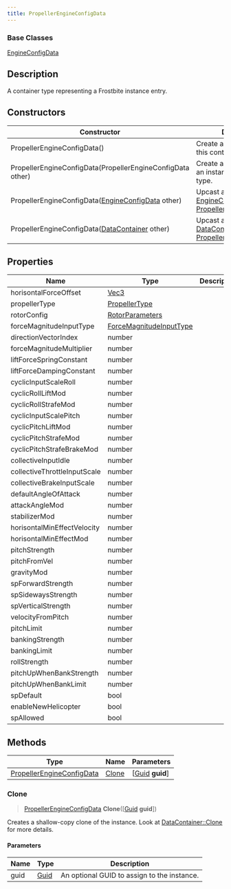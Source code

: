 ```yaml
---
title: PropellerEngineConfigData
---
```

### Base Classes

[EngineConfigData](EngineConfigData)

## Description

A container type representing a Frostbite instance entry.

## Constructors

| Constructor                                                                          | Description                                                                                                                               |
| ------------------------------------------------------------------------------------ | ----------------------------------------------------------------------------------------------------------------------------------------- |
| PropellerEngineConfigData()                                                          | Create a new instance of this container type.                                                                                             |
| PropellerEngineConfigData(PropellerEngineConfigData other)                           | Create a reference copy of an instance of the same type.                                                                                  |
| PropellerEngineConfigData([EngineConfigData](EngineConfigData) other)                | Upcast an instance of type [EngineConfigData](EngineConfigData) to [PropellerEngineConfigData](PropellerEngineConfigData).                |
| PropellerEngineConfigData([DataContainer](/vext/ref/shared/class/datacontainer) other) | Upcast an instance of type [DataContainer](/vext/ref/shared/class/datacontainer) to [PropellerEngineConfigData](PropellerEngineConfigData). |

## Properties

| Name                         | Type                                               | Description |
| ---------------------------- | -------------------------------------------------- | ----------- |
| horisontalForceOffset        | [Vec3](/vext/ref/shared/class/Vec3)                  |             |
| propellerType                | [PropellerType](PropellerType)                     |             |
| rotorConfig                  | [RotorParameters](RotorParameters)                 |             |
| forceMagnitudeInputType      | [ForceMagnitudeInputType](ForceMagnitudeInputType) |             |
| directionVectorIndex         | number                                             |             |
| forceMagnitudeMultiplier     | number                                             |             |
| liftForceSpringConstant      | number                                             |             |
| liftForceDampingConstant     | number                                             |             |
| cyclicInputScaleRoll         | number                                             |             |
| cyclicRollLiftMod            | number                                             |             |
| cyclicRollStrafeMod          | number                                             |             |
| cyclicInputScalePitch        | number                                             |             |
| cyclicPitchLiftMod           | number                                             |             |
| cyclicPitchStrafeMod         | number                                             |             |
| cyclicPitchStrafeBrakeMod    | number                                             |             |
| collectiveInputIdle          | number                                             |             |
| collectiveThrottleInputScale | number                                             |             |
| collectiveBrakeInputScale    | number                                             |             |
| defaultAngleOfAttack         | number                                             |             |
| attackAngleMod               | number                                             |             |
| stabilizerMod                | number                                             |             |
| horisontalMinEffectVelocity  | number                                             |             |
| horisontalMinEffectMod       | number                                             |             |
| pitchStrength                | number                                             |             |
| pitchFromVel                 | number                                             |             |
| gravityMod                   | number                                             |             |
| spForwardStrength            | number                                             |             |
| spSidewaysStrength           | number                                             |             |
| spVerticalStrength           | number                                             |             |
| velocityFromPitch            | number                                             |             |
| pitchLimit                   | number                                             |             |
| bankingStrength              | number                                             |             |
| bankingLimit                 | number                                             |             |
| rollStrength                 | number                                             |             |
| pitchUpWhenBankStrength      | number                                             |             |
| pitchUpWhenBankLimit         | number                                             |             |
| spDefault                    | bool                                               |             |
| enableNewHelicopter          | bool                                               |             |
| spAllowed                    | bool                                               |             |

## Methods

| Type                                                   | Name            | Parameters                                     |
| ------------------------------------------------------ | --------------- | ---------------------------------------------- |
| [PropellerEngineConfigData](PropellerEngineConfigData) | [Clone](#clone) | \[[Guid](/vext/ref/shared/class/guid) **guid**\] |

### Clone

> [PropellerEngineConfigData](PropellerEngineConfigData) **Clone**(\[[Guid](/vext/ref/shared/class/guid) **guid**\])

Creates a shallow-copy clone of the instance. Look at [DataContainer::Clone](/vext/ref/shared/class/datacontainer#clone) for more details.

#### Parameters

| Name | Type         | Description                                 |
| ---- | ------------ | ------------------------------------------- |
| guid | [Guid](Guid) | An optional GUID to assign to the instance. |
